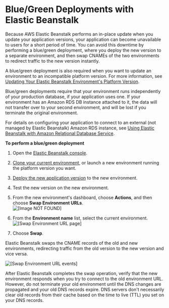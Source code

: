 # Blue/Green Deployments with Elastic Beanstalk<a name="using-features.CNAMESwap"></a>

Because AWS Elastic Beanstalk performs an in\-place update when you update your application versions, your application can become unavailable to users for a short period of time\. You can avoid this downtime by performing a blue/green deployment, where you deploy the new version to a separate environment, and then swap CNAMEs of the two environments to redirect traffic to the new version instantly\.

A blue/green deployment is also required when you want to update an environment to an incompatible platform version\. For more information, see [Updating Your Elastic Beanstalk Environment's Platform Version](using-features.platform.upgrade.md)\.

Blue/green deployments require that your environment runs independently of your production database, if your application uses one\. If your environment has an Amazon RDS DB instance attached to it, the data will not transfer over to your second environment, and will be lost if you terminate the original environment\.

For details on configuring your application to connect to an external \(not managed by Elastic Beanstalk\) Amazon RDS instance, see [Using Elastic Beanstalk with Amazon Relational Database Service](AWSHowTo.RDS.md)\.

**To perform a blue/green deployment**

1. Open the [Elastic Beanstalk console](https://console.aws.amazon.com/elasticbeanstalk)\.

1. [Clone your current environment](using-features.managing.clone.md), or launch a new environment running the platform version you want\.

1. [Deploy the new application version](using-features.deploy-existing-version.md#deployments-newversion) to the new environment\.

1. Test the new version on the new environment\.

1. From the new environment's dashboard, choose **Actions**, and then choose **Swap Environment URLs**\.  
![\[Image NOT FOUND\]](http://docs.aws.amazon.com/elasticbeanstalk/latest/dg/images/aeb-env-dashboard-swapurls.png)

1. From the **Environment name** list, select the current environment\.  
![\[Swap Environment URL page\]](http://docs.aws.amazon.com/elasticbeanstalk/latest/dg/images/aeb-env-swap-url.png)

1. Choose **Swap**\.

Elastic Beanstalk swaps the CNAME records of the old and new environments, redirecting traffic from the old version to the new version and vice versa\.

![\[Swap Environment URL events\]](http://docs.aws.amazon.com/elasticbeanstalk/latest/dg/images/cnameswap-events.png)

After Elastic Beanstalk completes the swap operation, verify that the new environment responds when you try to connect to the old environment URL\. However, do not terminate your old environment until the DNS changes are propagated and your old DNS records expire\. DNS servers don't necessarily clear old records from their cache based on the time to live \(TTL\) you set on your DNS records\.
